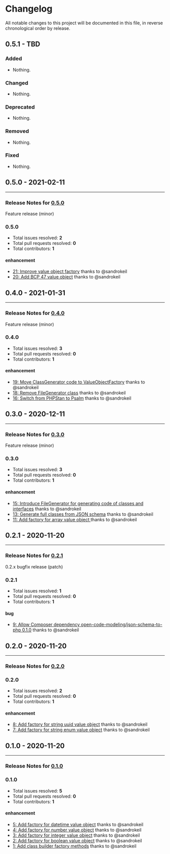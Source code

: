 # Changelog

All notable changes to this project will be documented in this file, in reverse chronological order by release.

## 0.5.1 - TBD

### Added

- Nothing.

### Changed

- Nothing.

### Deprecated

- Nothing.

### Removed

- Nothing.

### Fixed

- Nothing.

## 0.5.0 - 2021-02-11


-----

### Release Notes for [0.5.0](https://github.com/open-code-modeling/json-schema-to-php-ast/milestone/10)

Feature release (minor)

### 0.5.0

- Total issues resolved: **2**
- Total pull requests resolved: **0**
- Total contributors: **1**

#### enhancement

 - [21: Improve value object factory](https://github.com/open-code-modeling/json-schema-to-php-ast/issues/21) thanks to @sandrokeil
 - [20: Add BCP 47 value object](https://github.com/open-code-modeling/json-schema-to-php-ast/issues/20) thanks to @sandrokeil

## 0.4.0 - 2021-01-31


-----

### Release Notes for [0.4.0](https://github.com/open-code-modeling/json-schema-to-php-ast/milestone/8)

Feature release (minor)

### 0.4.0

- Total issues resolved: **3**
- Total pull requests resolved: **0**
- Total contributors: **1**

#### enhancement

 - [19: Move ClassGenerator code to ValueObjectFactory](https://github.com/open-code-modeling/json-schema-to-php-ast/issues/19) thanks to @sandrokeil
 - [18: Remove FileGenerator class](https://github.com/open-code-modeling/json-schema-to-php-ast/issues/18) thanks to @sandrokeil
 - [16: Switch from PHPStan to Psalm](https://github.com/open-code-modeling/json-schema-to-php-ast/issues/16) thanks to @sandrokeil

## 0.3.0 - 2020-12-11


-----

### Release Notes for [0.3.0](https://github.com/open-code-modeling/json-schema-to-php-ast/milestone/4)

Feature release (minor)

### 0.3.0

- Total issues resolved: **3**
- Total pull requests resolved: **0**
- Total contributors: **1**

#### enhancement

 - [15: Introduce FileGenerator for generating code of classes and interfaces](https://github.com/open-code-modeling/json-schema-to-php-ast/issues/15) thanks to @sandrokeil
 - [13: Generate full classes from JSON schema](https://github.com/open-code-modeling/json-schema-to-php-ast/issues/13) thanks to @sandrokeil
 - [11: Add factory for array value object ](https://github.com/open-code-modeling/json-schema-to-php-ast/issues/11) thanks to @sandrokeil

## 0.2.1 - 2020-11-20


-----

### Release Notes for [0.2.1](https://github.com/open-code-modeling/json-schema-to-php-ast/milestone/3)

0.2.x bugfix release (patch)

### 0.2.1

- Total issues resolved: **1**
- Total pull requests resolved: **0**
- Total contributors: **1**

#### bug

 - [9: Allow Composer dependency open-code-modeling/json-schema-to-php 0.1.0](https://github.com/open-code-modeling/json-schema-to-php-ast/issues/9) thanks to @sandrokeil

## 0.2.0 - 2020-11-20


-----

### Release Notes for [0.2.0](https://github.com/open-code-modeling/json-schema-to-php-ast/milestone/2)



### 0.2.0

- Total issues resolved: **2**
- Total pull requests resolved: **0**
- Total contributors: **1**

#### enhancement

 - [8: Add factory for string uuid value object](https://github.com/open-code-modeling/json-schema-to-php-ast/issues/8) thanks to @sandrokeil
 - [7: Add factory for string enum value object](https://github.com/open-code-modeling/json-schema-to-php-ast/issues/7) thanks to @sandrokeil

## 0.1.0 - 2020-11-20


-----

### Release Notes for [0.1.0](https://github.com/open-code-modeling/json-schema-to-php-ast/milestone/1)



### 0.1.0

- Total issues resolved: **5**
- Total pull requests resolved: **0**
- Total contributors: **1**

#### enhancement

 - [5: Add factory for datetime value object](https://github.com/open-code-modeling/json-schema-to-php-ast/issues/5) thanks to @sandrokeil
 - [4: Add factory for number value object](https://github.com/open-code-modeling/json-schema-to-php-ast/issues/4) thanks to @sandrokeil
 - [3: Add factory for integer value object](https://github.com/open-code-modeling/json-schema-to-php-ast/issues/3) thanks to @sandrokeil
 - [2: Add factory for boolean value object](https://github.com/open-code-modeling/json-schema-to-php-ast/issues/2) thanks to @sandrokeil
 - [1: Add class builder factory methods](https://github.com/open-code-modeling/json-schema-to-php-ast/issues/1) thanks to @sandrokeil

